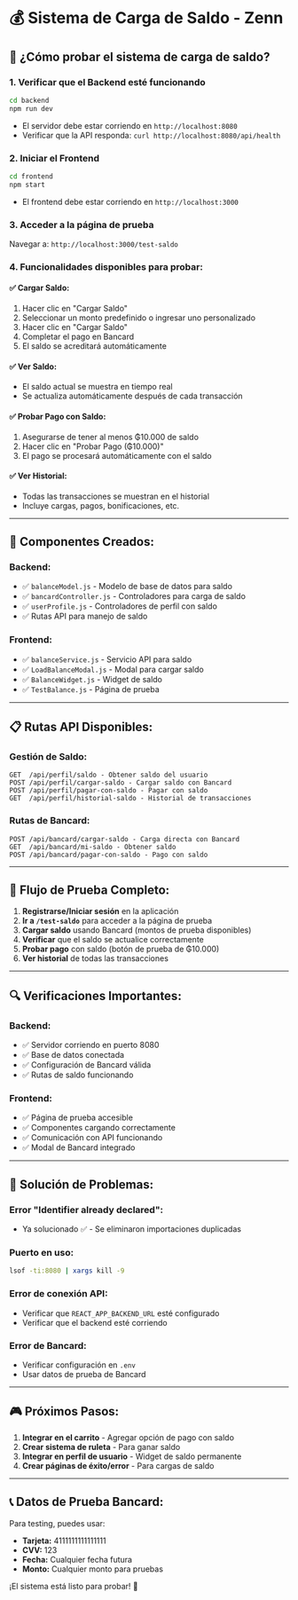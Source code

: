 # 💰 Sistema de Carga de Saldo - Zenn

## 🚀 ¿Cómo probar el sistema de carga de saldo?

### 1. **Verificar que el Backend esté funcionando**
```bash
cd backend
npm run dev
```
- El servidor debe estar corriendo en `http://localhost:8080`
- Verificar que la API responda: `curl http://localhost:8080/api/health`

### 2. **Iniciar el Frontend**
```bash
cd frontend
npm start
```
- El frontend debe estar corriendo en `http://localhost:3000`

### 3. **Acceder a la página de prueba**
Navegar a: `http://localhost:3000/test-saldo`

### 4. **Funcionalidades disponibles para probar:**

#### ✅ **Cargar Saldo:**
1. Hacer clic en "Cargar Saldo"
2. Seleccionar un monto predefinido o ingresar uno personalizado
3. Hacer clic en "Cargar Saldo"
4. Completar el pago en Bancard
5. El saldo se acreditará automáticamente

#### ✅ **Ver Saldo:**
- El saldo actual se muestra en tiempo real
- Se actualiza automáticamente después de cada transacción

#### ✅ **Probar Pago con Saldo:**
1. Asegurarse de tener al menos ₲10.000 de saldo
2. Hacer clic en "Probar Pago (₲10.000)"
3. El pago se procesará automáticamente con el saldo

#### ✅ **Ver Historial:**
- Todas las transacciones se muestran en el historial
- Incluye cargas, pagos, bonificaciones, etc.

---

## 🔧 **Componentes Creados:**

### **Backend:**
- ✅ `balanceModel.js` - Modelo de base de datos para saldo
- ✅ `bancardController.js` - Controladores para carga de saldo
- ✅ `userProfile.js` - Controladores de perfil con saldo
- ✅ Rutas API para manejo de saldo

### **Frontend:**
- ✅ `balanceService.js` - Servicio API para saldo
- ✅ `LoadBalanceModal.js` - Modal para cargar saldo
- ✅ `BalanceWidget.js` - Widget de saldo
- ✅ `TestBalance.js` - Página de prueba

---

## 📋 **Rutas API Disponibles:**

### **Gestión de Saldo:**
```
GET  /api/perfil/saldo - Obtener saldo del usuario
POST /api/perfil/cargar-saldo - Cargar saldo con Bancard
POST /api/perfil/pagar-con-saldo - Pagar con saldo
GET  /api/perfil/historial-saldo - Historial de transacciones
```

### **Rutas de Bancard:**
```
POST /api/bancard/cargar-saldo - Carga directa con Bancard
GET  /api/bancard/mi-saldo - Obtener saldo
POST /api/bancard/pagar-con-saldo - Pago con saldo
```

---

## 🎯 **Flujo de Prueba Completo:**

1. **Registrarse/Iniciar sesión** en la aplicación
2. **Ir a `/test-saldo`** para acceder a la página de prueba
3. **Cargar saldo** usando Bancard (montos de prueba disponibles)
4. **Verificar** que el saldo se actualice correctamente
5. **Probar pago** con saldo (botón de prueba de ₲10.000)
6. **Ver historial** de todas las transacciones

---

## 🔍 **Verificaciones Importantes:**

### **Backend:**
- ✅ Servidor corriendo en puerto 8080
- ✅ Base de datos conectada
- ✅ Configuración de Bancard válida
- ✅ Rutas de saldo funcionando

### **Frontend:**
- ✅ Página de prueba accesible
- ✅ Componentes cargando correctamente
- ✅ Comunicación con API funcionando
- ✅ Modal de Bancard integrado

---

## 🚨 **Solución de Problemas:**

### **Error "Identifier already declared":**
- Ya solucionado ✅ - Se eliminaron importaciones duplicadas

### **Puerto en uso:**
```bash
lsof -ti:8080 | xargs kill -9
```

### **Error de conexión API:**
- Verificar que `REACT_APP_BACKEND_URL` esté configurado
- Verificar que el backend esté corriendo

### **Error de Bancard:**
- Verificar configuración en `.env`
- Usar datos de prueba de Bancard

---

## 🎮 **Próximos Pasos:**

1. **Integrar en el carrito** - Agregar opción de pago con saldo
2. **Crear sistema de ruleta** - Para ganar saldo
3. **Integrar en perfil de usuario** - Widget de saldo permanente
4. **Crear páginas de éxito/error** - Para cargas de saldo

---

## 📞 **Datos de Prueba Bancard:**

Para testing, puedes usar:
- **Tarjeta:** 4111111111111111
- **CVV:** 123
- **Fecha:** Cualquier fecha futura
- **Monto:** Cualquier monto para pruebas

¡El sistema está listo para probar! 🚀
